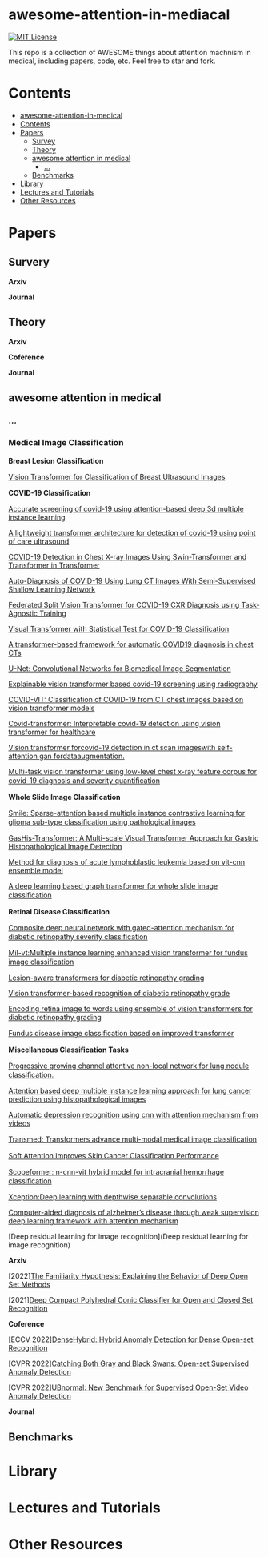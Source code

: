 # awesome-attention-in-mediacal

[![MIT License](https://img.shields.io/badge/license-MIT-green.svg)](https://opensource.org/licenses/MIT) 

This repo is a collection of AWESOME things about attention machnism in medical, including papers, code, etc. Feel free to star and fork.

# Contents
- [awesome-attention-in-medical](#awesome-attention-in-medical)
- [Contents](#contents)
- [Papers](#papers)
  - [Survey](#survey)
  - [Theory](#theory)
  - [awesome attention in medical](#awesome-attention-in-medical)
    - [...](#...)
  - [Benchmarks](#benchmarks)
- [Library](#library)
- [Lectures and Tutorials](#lectures-and-tutorials)
- [Other Resources](#other-resources)

# Papers
## Survery
**Arxiv**

**Journal**

## Theory

**Arxiv**

**Coference**

**Journal**


## awesome attention in medical

### ...

### Medical Image Classiﬁcation

**Breast Lesion Classiﬁcation**

[Vision Transformer for Classification of Breast Ultrasound Images](https://arxiv.org/abs/2110.14731) 

**COVID-19 Classiﬁcation**

[Accurate screening of covid-19 using attention-based deep 3d multiple instance learning](https://ieeexplore.ieee.org/stampPDF/getPDF.jsp?tp=&arnumber=9098062)

[A lightweight transformer architecture for detection of covid-19 using point of care ultrasound](https://arxiv.org/ftp/arxiv/papers/2105/2105.09913.pdf)

[COVID-19 Detection in Chest X-ray Images Using Swin-Transformer and Transformer in Transformer](https://arxiv.org/abs/2110.08427)

[Auto-Diagnosis of COVID-19 Using Lung CT Images With Semi-Supervised Shallow Learning Network](https://ieeexplore.ieee.org/stamp/stamp.jsp?tp=&arnumber=9352732)

[Federated Split Vision Transformer for COVID-19 CXR Diagnosis using Task-Agnostic Training](https://openreview.net/pdf?id=Ggikq6Tdxch)

[Visual Transformer with Statistical Test for COVID-19 Classification](https://arxiv.org/abs/2107.05334)

[A transformer-based framework for automatic COVID19 diagnosis in chest CTs](https://openaccess.thecvf.com/content/ICCV2021W/MIA-COV19D/papers/Zhang_A_Transformer-Based_Framework_for_Automatic_COVID19_Diagnosis_in_Chest_CTs_ICCVW_2021_paper.pdf)

[U-Net: Convolutional Networks for Biomedical Image Segmentation](https://arxiv.org/abs/1505.04597)

[Explainable vision transformer based covid-19 screening using radiography](https://europepmc.org/backend/ptpmcrender.fcgi?accid=PMC8691725&blobtype=pdf)

[COVID-VIT: Classification of COVID-19 from CT chest images based on vision transformer models](https://arxiv.org/abs/2107.01682)

[Covid-transformer: Interpretable covid-19 detection using vision transformer for healthcare](https://europepmc.org/backend/ptpmcrender.fcgi?accid=PMC8583247&blobtype=pdf)

[Vision transformer forcovid-19 detection in ct scan imageswith self-attention gan fordataaugmentation.](https://www.researchgate.net/publication/354506498_COViT-GAN_Vision_Transformer_forCOVID-19_Detection_in_CT_Scan_Imageswith_Self-Attention_GAN_for_Data_Augmentation)

[Multi-task vision transformer using low-level chest x-ray feature corpus for covid-19 diagnosis and severity quantiﬁcation](https://www.sciencedirect.com/science/article/pii/S1361841521003443)

**Whole Slide Image Classiﬁcation**

[Smile: Sparse-attention based multiple instance contrastive learning for glioma sub-type classiﬁcation using pathological images](https://proceedings.mlr.press/v156/lu21a/lu21a.pdf)

[GasHis-Transformer: A Multi-scale Visual Transformer Approach for Gastric Histopathological Image Detection](https://arxiv.org/abs/2104.14528)

[Method for diagnosis of acute lymphoblastic leukemia based on vit-cnn ensemble model](https://www.hindawi.com/journals/cin/2021/7529893/)

[A deep learning based graph transformer for whole slide image classiﬁcation](https://www.medrxiv.org/content/10.1101/2021.10.15.21265060v1)

**Retinal Disease Classiﬁcation**

[Composite deep neural network with gated-attention mechanism for diabetic retinopathy severity classiﬁcation](https://link.springer.com/content/pdf/10.1007/s12652-020-02727-z.pdf)

[Mil-vt:Multiple instance learning enhanced vision transformer for fundus image classiﬁcation](https://arxiv.org/abs/2006.14673)

[Lesion-aware transformers for diabetic retinopathy grading](https://openaccess.thecvf.com/content/CVPR2021/supplemental/Sun_Lesion-Aware_Transformers_for_CVPR_2021_supplemental.pdf)

[Vision transformer-based recognition of diabetic retinopathy grade](https://worldscientific.com/doi/10.1142/S1793545822500092)

[Encoding retina image to words using ensemble of vision transformers for diabetic retinopathy grading](https://pubmed.ncbi.nlm.nih.gov/34693536/)

[Fundus disease image classiﬁcation based on improved transformer](https://www.researchgate.net/publication/329816608_Fundus_image_classification_using_VGG-19_architecture_with_PCA_and_SVD)

**Miscellaneous Classiﬁcation Tasks**

[Progressive growing channel attentive non-local network for lung nodule classiﬁcation.](https://www.sciencedirect.com/science/article/pii/S0031320321004891HTTPS//linkinghub.elsevier.com/retrieve/pii/S0031320321004891)

[Attention based deep multiple instance learning approach for lung cancer prediction using histopathological images](https://paperhost.org/proceedings/embs/EMBC21/files/0359.pdf)

[Automatic depression recognition using cnn with attention mechanism from videos](https://www.sciencedirect.com/science/article/pii/S0925231220315101)

[Transmed: Transformers advance multi-modal medical image classiﬁcation](https://www.researchgate.net/publication/349963150_TransMed_Transformers_Advance_Multi-modal_Medical_Image_Classification)

[Soft Attention Improves Skin Cancer Classiﬁcation Performance](https://arxiv.org/pdf/2105.03358.pdf)

[Scopeformer: n-cnn-vit hybrid model for intracranial hemorrhage classiﬁcation](https://arxiv.org/abs/2107.04575)

[Xception:Deep learning with depthwise separable convolutions](https://arxiv.org/abs/1610.02357)

[Computer-aided diagnosis of alzheimer’s disease through weak supervision deep learning framework with attention mechanism](https://www.researchgate.net/publication/348142061_Computer-Aided_Diagnosis_of_Alzheimer%27s_Disease_through_Weak_Supervision_Deep_Learning_Framework_with_Attention_Mechanism)

[Deep residual learning for image recognition](Deep residual learning for image recognition)

**Arxiv**

[2022][The Familiarity Hypothesis: Explaining the Behavior of Deep Open Set Methods](https://arxiv.org/abs/2203.02486)

[2021][Deep Compact Polyhedral Conic Classifier for Open and Closed Set Recognition](https://arxiv.org/abs/2102.12570)

**Coference**

[ECCV 2022][DenseHybrid: Hybrid Anomaly Detection for Dense Open-set Recognition](https://arxiv.org/abs/2207.02606)

[CVPR 2022][Catching Both Gray and Black Swans: Open-set Supervised Anomaly Detection](https://arxiv.org/abs/2203.14506)

[CVPR 2022][UBnormal: New Benchmark for Supervised Open-Set Video Anomaly Detection](https://arxiv.org/abs/2111.08644)

**Journal**


## Benchmarks

# Library

# Lectures and Tutorials

# Other Resources
